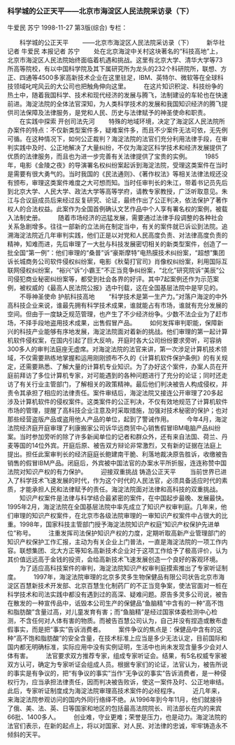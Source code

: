 ### 科学城的公正天平——北京市海淀区人民法院采访录（下）
牛爱民  苏宁
1998-11-27
第3版(综合)
专栏：

　　科学城的公正天平
　　——北京市海淀区人民法院采访录（下）
　　新华社记者  牛爱民  本报记者  苏宁
　　处在北京海淀中关村这块著名的“科技高地”上，北京市海淀区人民法院始终面临着机遇和挑战。这里有北京大学、清华大学等73所高等院校，有以中国科学院及其下属研究所为龙头的232个科研院所，联想、方正、四通等4500多家高新技术企业在这里驻足，IBM、英特尔、微软等在全球科技领域叱咤风云的大公司也把触角伸向这里。
　　在这片知识积淀、科技纷争的热土中，随着我国科学、技术和现代经济的发展与腾飞，法制建设的车轮也在快速前进。海淀法院的全体法官深知，为人类科学技术的发展和我国知识经济的腾飞提供司法保障及法律服务，是党和人民、历史与法律赋予的神圣使命和职责。
　　在实践中探索  开创司法先河
　　特殊的地域环境，决定了海淀区人民法院所办案件的特点：不仅新类型案件多，疑难案件多，而且不少案件无法可依，无先例可循。在这种情况下，如何公正裁判？海淀法院的法官们充分利用法律手段，在审判实践中及时、公正地解决了大量纠纷，不仅为海淀区科学技术和经济发展提供了优质的法律服务，而且也为进一步完善有关法律提供了宝贵的实例。
　　1985年，电影《金陵之夜》的导演署名权纠纷案起诉到海淀法院，受理这类案件在当时是需要有很大勇气的。当时我国的《民法通则》、《著作权法》等相关法律法规还没有颁布，审理这类案件难度之大可想而知。当时任审判长的朱江，带着书记员先后到北京大学、人民大学、政法大学等高等学府，请教专家教授，广泛听取意见。朱江与合议庭成员后来经过反复研究、论证，最终作出了公正判决，依法保护了著作权人的合法权益。此案作为全国首例确认文艺作品中个人享有署名权的案例，被载入法制史册。
　　随着市场经济的迅猛发展，需要通过法律手段调整的各种社会关系急剧增多。往往一部新的立法尚在制定当中，有关的案件就已诉讼到法院。追溯海淀法院近几年审判实践，他们正是以对党和人民高度负责、对法律高度负责的精神，知难而进，先后审理了一大批与科技发展密切相关的新类型案件，创造了一批全国“第一例”：他们审理的“桑普”诉“豪斯摩特”电热膜技术纠纷案，“超想”集团诉长城商务公司软件侵权纠纷案，电影《秋菊打官司》肖像权纠纷案，利用国际互联网侵权纠纷案，“裕兴”诉“小霸王”不正当竞争纠纷案，“北化”研究院诉“美辰”公司侵犯商业秘密纠纷案等，都受到社会各界的好评。其中7起案例还作为示范案例，被权威的《最高人民法院公报》选中刊载，这在全国基层法院中是罕见的。
　　不辱神圣使命  护航科技高地
　　“科学技术是第一生产力。”对落户海淀的中外高科技企业来说，谁最先拥有科学技术成果，谁就能占有市场，谁就有充分发展的空间。但由于一度缺乏规范管理，也产生了不少经济纷争。少数不法企业为了赶市场，不择手段地盗用技术成果，出售假冒产品。
　　如何发挥审判职能，保障新兴的科技产业能够有序地发展，海淀法院面对着新的挑战。他们审理的第一起计算机软件侵权案，在国内引起了巨大反响，开庭时各大公司纷纷要求旁听，可容纳300多人的审判法庭座无虚席。对海淀法院的法官来讲，第一次涉足计算机技术领域，不仅需要熟练地掌握和运用刚刚颁布不久的《计算机软件保护条例》的有关规定，还需要熟悉、了解大量的计算机专业知识。为了办好这个案件，办案人员在开庭前拜访了多位计算机专家，对可能遇到的各种问题进行了充分的论证；同时还走访了有关行业主管部门，了解相关的政策精神。最后他们判决被告人构成侵权，并责令其承担了相应的法律责任。案件审结后，海淀法院又接连公开审理了20多起涉及计算机软件的侵权案件。这类案件的公正判决，不仅有效地规范了计算机软件市场的管理，提醒了高科技企业注意及时采取措施，加强对技术秘密的保护；也对那些经营盗版产品或盗用他人产品的单位，起到了警诫作用。
　　今年4月，海淀法院经济庭开庭审理了利康搬家公司诉华远商贸中心销售假冒IBM电脑产品纠纷案。当时参加旁听的除了许多新闻单位的记者和群众外，还有来自法国、荷兰、丹麦等国的14位外宾。开庭后原、被告双方辩论非常激烈，又有新的证据在法庭上提出。担任此案审判长的经济庭庭长鲍建南干脆、利落地裁决原告胜诉，收缴被告销售的假冒IBM产品。闭庭后，外宾被中国法官的办案水平所折服，连连称赞中国法院对知识产权的有力保护。
　　迎接双重挑战  铸造公正天平
　　当前世界已进入了科学技术飞速发展的时代，作为这个时代的人民法官，必须具备适应时代的素质，才能承担人民和法律赋予的责任。海淀法院面对法律和高科技的双重挑战。
　　知识产权案件是法律与科学结合最紧密的案件，在中国起步最晚、发展最快。1995年2月，海淀法院在全国基层法院中率先成立了知识产权审判庭。几年来，他们审理的知识产权案件，在北京市各级法院审理的一审知识产权案件中占很大的比重。1998年，国家科技主管部门授予海淀法院知识产权庭“知识产权保护先进单位”称号。
　　注重发挥司法保护知识产权的力度，定期听取高新产业管理部门的知识产权保护工作汇报，主动为有关企业上门普法，一直是海淀法院的一项工作内容。联想集团、北大方正等知名高新技术企业对于这项工作给予了极高评价，认为其价值远远高于金钱的投资，会给高新技术飞速发展创造一个良好的客观环境。
　　为了适应高科技案件的审判，海淀法院知识产权审判庭摸索推出了专家听证制度。
　　1997年，海淀法院审理的北京多灵多生物保健品有限公司状告北京市海淀区百慧新技术开发部、北京百慧生化制药厂的不正当竞争案，使法官面对一桩在科学技术和司法实践中都没有遇到过的高深、疑难问题。原告多灵多公司说，被告在散发的一种宣传品中，诋毁本公司生产的保健品“鱼脑精”中含有的一种“高不饱和脂肪酸”含量过高，对儿童发育有害；而“鱼脑精”是经过国家体委检测中心检测，不含任何对人体有害的物质。而被告百慧公司认为，自己并没有捏造或散布虚假事实，而是把“事实”告诉消费者。
　　案件争议的焦点是：保健品中含有的这种“高不饱和脂肪酸”的安全含量，在技术标准上应当是多少无法认定，目前国际和国内都无明确标准，实际应用中没有实例证明，生活中也尚未发现含量多少会对人体有害。
　　法官要求双方推荐专家，组成专家听证会。结果，有5名权威专家被双方认可，确定为专家听证会组成人员。根据专家们的论证，法官认为，被告所说的事实是有争议的，把“有争议的事实”当作“无争议的事实”告诉消费者，是一种侵权行为，应当承担法律责任，因而判决被告败诉，使这一案件及时、公正地审结。此后，专家听证制度成为海淀法院审理高技术案件的必经程序。
　　近几年来，来海淀法院参观访问的国内外同行络绎不绝。从1996年到今年11月，他们就接待了俄、美、法、英、日等国家和地区的包括最高法院院长、司法部长在内的来宾66批、1400多人。
　　创业难，守业更难；荣誉是压力，也是动力。海淀法院的法官们表示，在新的起点上，将以对国家、对人民、对法律的忠诚，牢牢铸造永不倾斜的天平。
